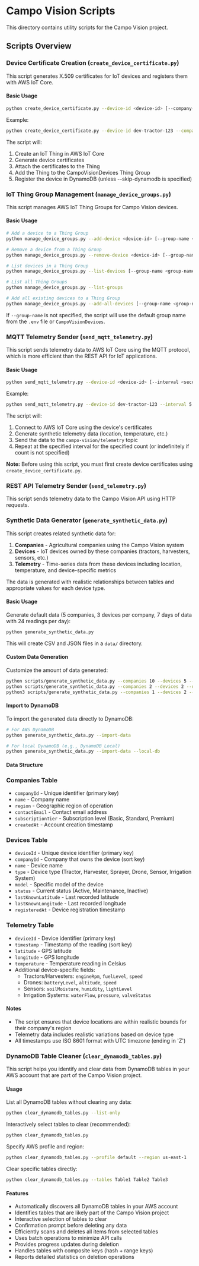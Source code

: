 # Campo Vision Scripts

This directory contains utility scripts for the Campo Vision project.

## Scripts Overview

### Device Certificate Creation (`create_device_certificate.py`)

This script generates X.509 certificates for IoT devices and registers them with AWS IoT Core.

#### Basic Usage

```bash
python create_device_certificate.py --device-id <device-id> [--company-id <company-id>] [--skip-dynamodb]
```

Example:
```bash
python create_device_certificate.py --device-id dev-tractor-123 --company-id comp-a786e492-4883-4ade-b948-a818c2465fd8
```

The script will:
1. Create an IoT Thing in AWS IoT Core
2. Generate device certificates
3. Attach the certificates to the Thing
4. Add the Thing to the CampoVisionDevices Thing Group
5. Register the device in DynamoDB (unless --skip-dynamodb is specified)

### IoT Thing Group Management (`manage_device_groups.py`)

This script manages AWS IoT Thing Groups for Campo Vision devices.

#### Basic Usage

```bash
# Add a device to a Thing Group
python manage_device_groups.py --add-device <device-id> [--group-name <group-name>]

# Remove a device from a Thing Group
python manage_device_groups.py --remove-device <device-id> [--group-name <group-name>]

# List devices in a Thing Group
python manage_device_groups.py --list-devices [--group-name <group-name>]

# List all Thing Groups
python manage_device_groups.py --list-groups

# Add all existing devices to a Thing Group
python manage_device_groups.py --add-all-devices [--group-name <group-name>]
```

If `--group-name` is not specified, the script will use the default group name from the `.env` file or `CampoVisionDevices`.

### MQTT Telemetry Sender (`send_mqtt_telemetry.py`)

This script sends telemetry data to AWS IoT Core using the MQTT protocol, which is more efficient than the REST API for IoT applications.

#### Basic Usage

```bash
python send_mqtt_telemetry.py --device-id <device-id> [--interval <seconds>] [--count <number>]
```

Example:
```bash
python send_mqtt_telemetry.py --device-id dev-tractor-123 --interval 5 --count 10
```

The script will:
1. Connect to AWS IoT Core using the device's certificates
2. Generate synthetic telemetry data (location, temperature, etc.)
3. Send the data to the `campo-vision/telemetry` topic
4. Repeat at the specified interval for the specified count (or indefinitely if count is not specified)

**Note:** Before using this script, you must first create device certificates using `create_device_certificate.py`.

### REST API Telemetry Sender (`send_telemetry.py`)

This script sends telemetry data to the Campo Vision API using HTTP requests.

### Synthetic Data Generator (`generate_synthetic_data.py`)

This script creates related synthetic data for:

1. **Companies** - Agricultural companies using the Campo Vision system
2. **Devices** - IoT devices owned by these companies (tractors, harvesters, sensors, etc.)
3. **Telemetry** - Time-series data from these devices including location, temperature, and device-specific metrics

The data is generated with realistic relationships between tables and appropriate values for each device type.

#### Basic Usage

Generate default data (5 companies, 3 devices per company, 7 days of data with 24 readings per day):

```bash
python generate_synthetic_data.py
```

This will create CSV and JSON files in a `data/` directory.

#### Custom Data Generation

Customize the amount of data generated:

```bash
python scripts/generate_synthetic_data.py --companies 10 --devices 5 --days 14 --readings 48
python scripts/generate_synthetic_data.py --companies 2 --devices 2 --days 2 --readings 5 --import-data
python3 scripts/generate_synthetic_data.py --companies 1 --devices 2 --readings 14 --last-hour --import-data
```

#### Import to DynamoDB

To import the generated data directly to DynamoDB:

```bash
# For AWS DynamoDB
python generate_synthetic_data.py --import-data

# For local DynamoDB (e.g., DynamoDB Local)
python generate_synthetic_data.py --import-data --local-db
```

#### Data Structure

### Companies Table

- `companyId` - Unique identifier (primary key)
- `name` - Company name
- `region` - Geographic region of operation
- `contactEmail` - Contact email address
- `subscriptionTier` - Subscription level (Basic, Standard, Premium)
- `createdAt` - Account creation timestamp

### Devices Table

- `deviceId` - Unique device identifier (primary key)
- `companyId` - Company that owns the device (sort key)
- `name` - Device name
- `type` - Device type (Tractor, Harvester, Sprayer, Drone, Sensor, Irrigation System)
- `model` - Specific model of the device
- `status` - Current status (Active, Maintenance, Inactive)
- `lastKnownLatitude` - Last recorded latitude
- `lastKnownLongitude` - Last recorded longitude
- `registeredAt` - Device registration timestamp

### Telemetry Table

- `deviceId` - Device identifier (primary key)
- `timestamp` - Timestamp of the reading (sort key)
- `latitude` - GPS latitude
- `longitude` - GPS longitude
- `temperature` - Temperature reading in Celsius
- Additional device-specific fields:
  - Tractors/Harvesters: `engineRpm`, `fuelLevel`, `speed`
  - Drones: `batteryLevel`, `altitude`, `speed`
  - Sensors: `soilMoisture`, `humidity`, `lightLevel`
  - Irrigation Systems: `waterFlow`, `pressure`, `valveStatus`

#### Notes

- The script ensures that device locations are within realistic bounds for their company's region
- Telemetry data includes realistic variations based on device type
- All timestamps use ISO 8601 format with UTC timezone (ending in 'Z')

### DynamoDB Table Cleaner (`clear_dynamodb_tables.py`)

This script helps you identify and clear data from DynamoDB tables in your AWS account that are part of the Campo Vision project.

#### Usage

List all DynamoDB tables without clearing any data:

```bash
python clear_dynamodb_tables.py --list-only
```

Interactively select tables to clear (recommended):

```bash
python clear_dynamodb_tables.py
```

Specify AWS profile and region:

```bash
python clear_dynamodb_tables.py --profile default --region us-east-1
```

Clear specific tables directly:

```bash
python clear_dynamodb_tables.py --tables Table1 Table2 Table3
```

#### Features

- Automatically discovers all DynamoDB tables in your AWS account
- Identifies tables that are likely part of the Campo Vision project
- Interactive selection of tables to clear
- Confirmation prompt before deleting any data
- Efficiently scans and deletes all items from selected tables
- Uses batch operations to minimize API calls
- Provides progress updates during deletion
- Handles tables with composite keys (hash + range keys)
- Reports detailed statistics on deletion operations
